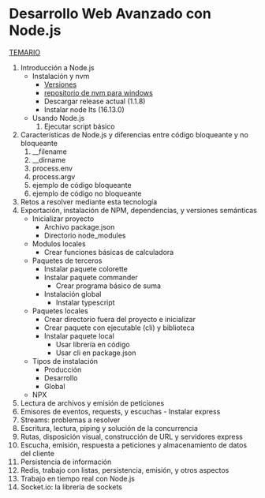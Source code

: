 # Desarrollo Web Avanzado con Node.js

[TEMARIO](https://docs.google.com/presentation/d/1vRkyhw8AexTY_ie31c2whJZoHKmGFvXvzLzHroAfBO8/edit?usp=sharing)

1. Introducción a Node.js
   - Instalación y nvm
     - [Versiones](https://nodejs.org/es/about/releases/)
     - [repositorio de nvm para windows](https://github.com/coreybutler/nvm-windows)
     - Descargar release actual (1.1.8)
     - Instalar node lts (16.13.0)
   - Usando Node.js
     1. Ejecutar script básico
2. Características de Node.js y diferencias entre código bloqueante y no bloqueante
   1. \_\_filename
   2. \_\_dirname
   3. process.env
   4. process.argv
   5. ejemplo de código bloqueante
   6. ejemplo de código no bloqueante
3. Retos a resolver mediante esta tecnología
4. Exportación, instalación de NPM, dependencias, y versiones semánticas
   - Inicializar proyecto
     - Archivo package.json
     - Directorio node_modules
   - Modulos locales
     - Crear funciones básicas de calculadora
   - Paquetes de terceros
     - Instalar paquete colorette
     - Instalar paquete commander
       - Crear programa básico de suma
     - Instalación global
       - Instalar typescript
   - Paquetes locales
     - Crear directorio fuera del proyecto e inicializar
     - Crear paquete con ejecutable (cli) y biblioteca
     - Instalar paquete local
       - Usar librería en código
       - Usar cli en package.json
   - Tipos de instalación
     - Producción
     - Desarrollo
     - Global
   - NPX
5. Lectura de archivos y emisión de peticiones
6. Emisores de eventos, requests, y escuchas - Instalar express
7. Streams: problemas a resolver
8. Escritura, lectura, piping y solución de la concurrencia
9. Rutas, disposición visual, construcción de URL y servidores express
10. Escucha, emisión, respuesta a peticiones y almacenamiento de datos del cliente
11. Persistencia de información
12. Redis, trabajo con listas, persistencia, emisión, y otros aspectos
13. Trabajo en tiempo real con Node.js
14. Socket.io: la librería de sockets
